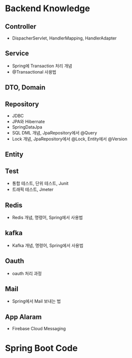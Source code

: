 # Backend Knowledge

## Controller
- DispacherServlet, HandlerMapping, HandlerAdapter

## Service
- Spring에 Transaction 처리 개념
- @Transactional 사용법

## DTO, Domain


## Repository
- JDBC
- JPA와 Hibernate
- SpringDataJpa 
- SQL DML 개념, JpaRepository에서 @Query
- Lock 개념, JpaRepository에서 @Lock, Entity에서 @Version

## Entity

## Test
- 통합 테스트, 단위 테스트, Junit
- 트래픽 테스트, Jmeter

## Redis
- Redis 개념, 명령어, Spring에서 사용법

## kafka
- Kafka 개념, 명령어, Spring에서 사용법

## Oauth
- oauth 처리 과정

## Mail
- Spring에서 Mail 보내는 법

## App Alaram
- Firebase Cloud Messaging



# Spring Boot Code 